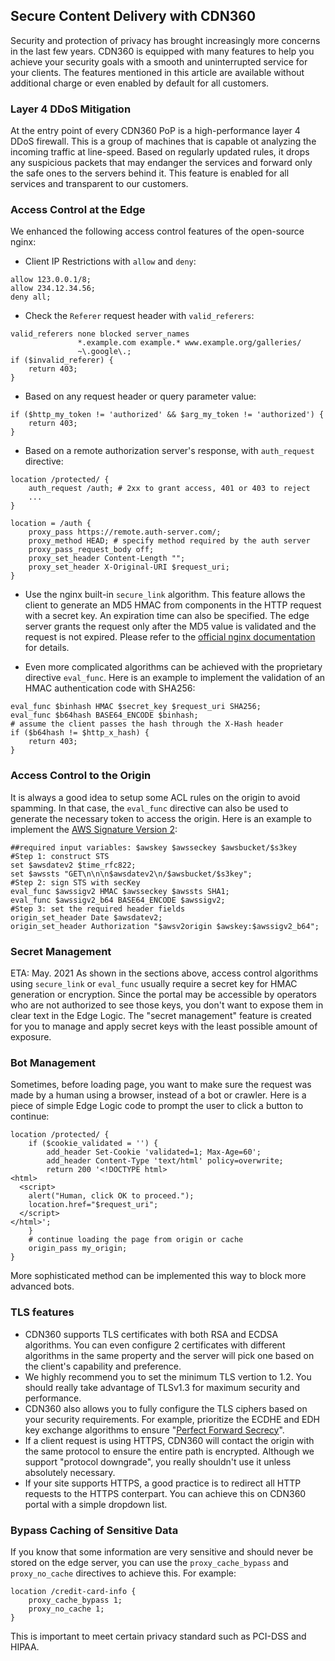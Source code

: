 ## Secure Content Delivery with CDN360

Security and protection of privacy has brought increasingly more concerns in the last few 
years. CDN360 is equipped with many features to help you achieve your security goals with 
a smooth and uninterrupted service for your clients. The features mentioned in this 
article are available without additional charge or even enabled by default for all 
customers.

### Layer 4 DDoS Mitigation
At the entry point of every CDN360 PoP is a high-performance layer 4 DDoS firewall. This
is a group of machines that is capable ot analyzing the incoming traffic at line-speed.
Based on regularly updated rules, it drops any suspicious packets that may endanger the
services and forward only the safe ones to the servers behind it. This feature is 
enabled for all services and transparent to our customers.

### Access Control at the Edge
We enhanced the following access control features of the open-source nginx:
* Client IP Restrictions with `allow` and `deny`:
```nginx
allow 123.0.0.1/8;
allow 234.12.34.56;
deny all;
```
* Check the `Referer` request header with `valid_referers`:
```nginx
valid_referers none blocked server_names
               *.example.com example.* www.example.org/galleries/
               ~\.google\.;
if ($invalid_referer) {
    return 403;
}
```
* Based on any request header or query parameter value:
```nginx
if ($http_my_token != 'authorized' && $arg_my_token != 'authorized') {
    return 403;
}
```
* Based on a remote authorization server's response, with `auth_request` directive:
```nginx
location /protected/ {
    auth_request /auth; # 2xx to grant access, 401 or 403 to reject
    ...
}

location = /auth {
    proxy_pass https://remote.auth-server.com/;
    proxy_method HEAD; # specify method required by the auth server
    proxy_pass_request_body off;
    proxy_set_header Content-Length "";
    proxy_set_header X-Original-URI $request_uri;
}
```
* Use the nginx built-in `secure_link` algorithm. This feature allows the client to 
generate an MD5 HMAC from components in the HTTP request with a secret key. An expiration 
time can also be specified. The edge server grants the request only after the MD5 value is
validated and the request is not expired. Please refer to the [official nginx
documentation](http://nginx.org/en/docs/http/ngx_http_secure_link_module.html#secure_link)
for details.

* Even more complicated algorithms can be achieved with the proprietary directive
`eval_func`. Here is an example to implement the validation of an HMAC authentication code
with SHA256:
```nginx
eval_func $binhash HMAC $secret_key $request_uri SHA256;
eval_func $b64hash BASE64_ENCODE $binhash;
# assume the client passes the hash through the X-Hash header
if ($b64hash != $http_x_hash) {
    return 403;
}
```

### Access Control to the Origin
It is always a good idea to setup some ACL rules on the origin to avoid spamming. In that case, the `eval_func` directive can also be used to generate the necessary token to access the origin. Here is an example to implement the [AWS Signature Version 2](https://docs.aws.amazon.com/AmazonS3/latest/userguide/RESTAuthentication.html):
```nginx
##required input variables: $awskey $awsseckey $awsbucket/$s3key
#Step 1: construct STS
set $awsdatev2 $time_rfc822;
set $awssts "GET\n\n\n$awsdatev2\n/$awsbucket/$s3key";
#Step 2: sign STS with secKey
eval_func $awssigv2 HMAC $awsseckey $awssts SHA1;
eval_func $awssigv2_b64 BASE64_ENCODE $awssigv2;
#Step 3: set the required header fields
origin_set_header Date $awsdatev2;
origin_set_header Authorization "$awsv2origin $awskey:$awssigv2_b64";
```

### Secret Management 
<span class="badge yellow">ETA: May. 2021</span>
As shown in the sections above, access control algorithms using `secure_link` or `eval_func` usually require a secret key for HMAC generation or encryption. Since the portal may be accessible by operators who are not authorized to see those keys, you don't want to expose them in clear text in the Edge Logic. The "secret management" feature is created for you to manage and apply secret keys with the least possible amount of exposure.

### Bot Management
Sometimes, before loading page, you want to make sure the request was made by a human using a browser, instead of a bot or crawler. Here is a piece of simple Edge Logic code to prompt the user to click a button to continue:
```nginx
location /protected/ {
    if ($cookie_validated = '') {
        add_header Set-Cookie 'validated=1; Max-Age=60';
        add_header Content-Type 'text/html' policy=overwrite;
        return 200 '<!DOCTYPE html>
<html>
  <script>
    alert("Human, click OK to proceed.");
    location.href="$request_uri";
  </script>
</html>';
    }
    # continue loading the page from origin or cache
    origin_pass my_origin;
}
```
More sophisticated method can be implemented this way to block more advanced bots.

### TLS features
* CDN360 supports TLS certificates with both RSA and ECDSA algorithms. You can even configure 2 certificates with different algorithms in the same property and the server will pick one based on the client's capability and preference.
* We highly recommend you to set the minimum TLS vertion to 1.2. You should really take advantage of TLSv1.3 for maximum security and performance.
* CDN360 also allows you to fully configure the TLS ciphers based on your security requirements. For example, prioritize the ECDHE and EDH key exchange algorithms to ensure "[Perfect Forward Secrecy](https://www.digicert.com/kb/ssl-support/ssl-enabling-perfect-forward-secrecy.htm)".
* If a client request is using HTTPS, CDN360 will contact the origin with the same protocol to ensure the entire path is encrypted. Although we support "protocol downgrade", you really shouldn't use it unless absolutely necessary.
* If your site supports HTTPS, a good practice is to redirect all HTTP requests to the HTTPS conterpart. You can achieve this on CDN360 portal with a simple dropdown list.

### Bypass Caching of Sensitive Data
If you know that some information are very sensitive and should never be stored on the edge server, you can use the `proxy_cache_bypass` and `proxy_no_cache` directives to achieve this. For example:
```nginx
location /credit-card-info {
    proxy_cache_bypass 1;
    proxy_no_cache 1;
}
```
This is important to meet certain privacy standard such as PCI-DSS and HIPAA.